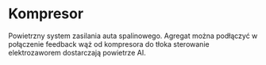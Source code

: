 # Kompresor
Powietrzny system zasilania auta spalinowego.
Agregat można podłączyć w połączenie feedback wąż od kompresora do tłoka sterowanie elektrozaworem dostarczają powietrze AI. 

